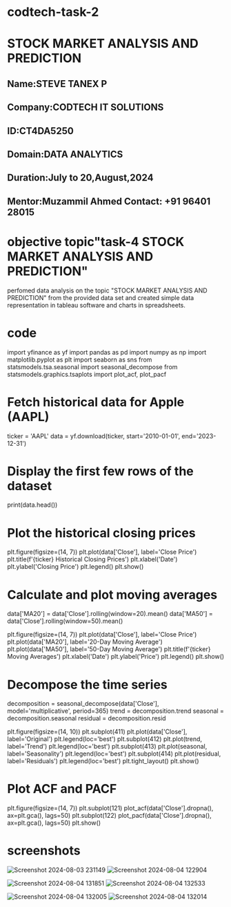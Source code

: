 # codtech-task-2
# STOCK MARKET ANALYSIS AND PREDICTION
## Name:STEVE TANEX P 
## Company:CODTECH IT SOLUTIONS
## ID:CT4DA5250
## Domain:DATA ANALYTICS
## Duration:July to 20,August,2024 
## Mentor:Muzammil Ahmed Contact: +91 96401 28015

# objective topic"task-4 STOCK MARKET ANALYSIS AND PREDICTION"
perfomed data analysis on the topic "STOCK MARKET ANALYSIS AND PREDICTION" from the provided data set and created simple data representation in tableau software and charts in spreadsheets.

# code
import yfinance as yf
import pandas as pd
import numpy as np
import matplotlib.pyplot as plt
import seaborn as sns
from statsmodels.tsa.seasonal import seasonal_decompose
from statsmodels.graphics.tsaplots import plot_acf, plot_pacf

# Fetch historical data for Apple (AAPL)
ticker = 'AAPL'
data = yf.download(ticker, start='2010-01-01', end='2023-12-31')

# Display the first few rows of the dataset
print(data.head())

# Plot the historical closing prices
plt.figure(figsize=(14, 7))
plt.plot(data['Close'], label='Close Price')
plt.title(f'{ticker} Historical Closing Prices')
plt.xlabel('Date')
plt.ylabel('Closing Price')
plt.legend()
plt.show()
# Calculate and plot moving averages
data['MA20'] = data['Close'].rolling(window=20).mean()
data['MA50'] = data['Close'].rolling(window=50).mean()

plt.figure(figsize=(14, 7))
plt.plot(data['Close'], label='Close Price')
plt.plot(data['MA20'], label='20-Day Moving Average')
plt.plot(data['MA50'], label='50-Day Moving Average')
plt.title(f'{ticker} Moving Averages')
plt.xlabel('Date')
plt.ylabel('Price')
plt.legend()
plt.show()

# Decompose the time series
decomposition = seasonal_decompose(data['Close'], model='multiplicative', period=365)
trend = decomposition.trend
seasonal = decomposition.seasonal
residual = decomposition.resid

plt.figure(figsize=(14, 10))
plt.subplot(411)
plt.plot(data['Close'], label='Original')
plt.legend(loc='best')
plt.subplot(412)
plt.plot(trend, label='Trend')
plt.legend(loc='best')
plt.subplot(413)
plt.plot(seasonal, label='Seasonality')
plt.legend(loc='best')
plt.subplot(414)
plt.plot(residual, label='Residuals')
plt.legend(loc='best')
plt.tight_layout()
plt.show()

# Plot ACF and PACF
plt.figure(figsize=(14, 7))
plt.subplot(121)
plot_acf(data['Close'].dropna(), ax=plt.gca(), lags=50)
plt.subplot(122)
plot_pacf(data['Close'].dropna(), ax=plt.gca(), lags=50)
plt.show()


# screenshots
![Screenshot 2024-08-03 231149](https://github.com/user-attachments/assets/b5a06124-ce59-4857-af96-176dc6c0242f)
![Screenshot 2024-08-04 122904](https://github.com/user-attachments/assets/71c3771e-41ec-4f07-b48a-c349e487cfe3)

![Screenshot 2024-08-04 131851](https://github.com/user-attachments/assets/10a2c875-f838-413d-90fb-71bdfc0df8e7)
![Screenshot 2024-08-04 132533](https://github.com/user-attachments/assets/3364fc45-37fc-416c-92fa-46b39122d69b)

![Screenshot 2024-08-04 132005](https://github.com/user-attachments/assets/8abe9445-33ed-48c3-8176-46916bf5a791)
![Screenshot 2024-08-04 132014](https://github.com/user-attachments/assets/d6496ec4-2f40-45bd-846f-26061be1be2a)
